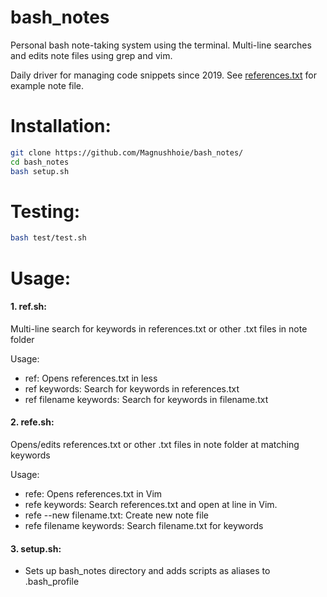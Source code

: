 # bash_notes

Personal bash note-taking system using the terminal. Multi-line searches and edits note files using grep and vim.

Daily driver for managing code snippets since 2019. See [references.txt](references.txt) for example note file.

# Installation:
```bash
git clone https://github.com/Magnushhoie/bash_notes/
cd bash_notes
bash setup.sh
```

# Testing:
```bash
bash test/test.sh
```

# Usage:

#### 1. ref.sh:
Multi-line search for keywords in references.txt or other .txt files in note folder

Usage:
- ref: Opens references.txt in less
- ref keywords: Search for keywords in references.txt
- ref filename keywords: Search for keywords in filename.txt

#### 2. refe.sh:
Opens/edits references.txt or other .txt files in note folder at matching keywords

Usage:
- refe: Opens references.txt in Vim
- refe keywords: Search references.txt and open at line in Vim.
- refe --new filename.txt: Create new note file
- refe filename keywords: Search filename.txt for keywords

#### 3. setup.sh:
- Sets up bash_notes directory and adds scripts as aliases to .bash_profile
